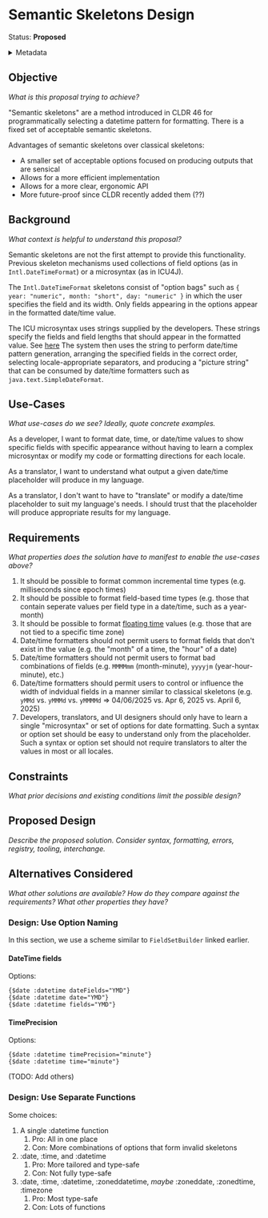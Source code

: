 # Semantic Skeletons Design

Status: **Proposed**

<details>
	<summary>Metadata</summary>
	<dl>
		<dt>Contributors</dt>
		<dd>@sffc</dd>
    <dd>@aphillips</dd>
		<dt>First proposed</dt>
		<dd>2024-04-06</dd>
		<dt>Pull Requests</dt>
		<dd>#000</dd>
	</dl>
</details>

## Objective

_What is this proposal trying to achieve?_

"Semantic skeletons" are a method introduced in CLDR 46 for programmatically selecting a datetime pattern for formatting. 
There is a fixed set of acceptable semantic skeletons.

Advantages of semantic skeletons over classical skeletons:

- A smaller set of acceptable options focused on producing outputs that are sensical
- Allows for a more efficient implementation
- Allows for a more clear, ergonomic API
- More future-proof since CLDR recently added them (??)



## Background

_What context is helpful to understand this proposal?_

Semantic skeletons are not the first attempt to provide this functionality.
Previous skeleton mechanisms used 
collections of field options (as in `Intl.DateTimeFormat`)
or a microsyntax (as in ICU4J).

The `Intl.DateTimeFormat` skeletons consist of "option bags"
such as `{ year: "numeric", month: "short", day: "numeric" }`
in which the user specifies the field and its width.
Only fields appearing in the options appear in the formatted date/time value.

The ICU microsyntax uses strings supplied by the developers.
These strings specify the fields and field lengths that should appear in the formatted value.
See [here](https://unicode-org.github.io/icu/userguide/format_parse/datetime/#date-field-symbol-table)
The system then uses the string to perform date/time pattern generation,
arranging the specified fields in the correct order,
selecting locale-appropriate separators,
and producing a "picture string" that can be consumed by date/time formatters
such as `java.text.SimpleDateFormat`.

## Use-Cases

_What use-cases do we see? Ideally, quote concrete examples._

As a developer, I want to format date, time, or date/time values to show specific fields
with specific appearance without having to learn a complex microsyntax
or modify my code or formatting directions for each locale.

As a translator, I want to understand what output a given date/time placeholder will produce 
in my language.

As a translator, I don't want to have to "translate" or modify a date/time placeholder to suit
my language's needs.
I should trust that the placeholder will produce appropriate results for my language.

## Requirements

_What properties does the solution have to manifest to enable the use-cases above?_

1. It should be possible to format common incremental time types
   (e.g. milliseconds since epoch times)
2. It should be possible to format field-based time types
   (e.g. those that contain seperate values per field type in a date/time, such as a year-month)
3. It should be possible to format [floating time](https://www.w3.org/TR/timezone/#dfn-floating-time) values
   (e.g. those that are not tied to a specific time zone)
4. Date/time formatters should not permit users to format fields that don't exist in the value
   (e.g. the "month" of a time, the "hour" of a date)
5. Date/time formatters should not permit users to format bad combinations of fields
   (e.g. `MMMMmm` (month-minute), `yyyyjm` (year-hour-minute), etc.)
6. Date/time formatters should permit users to control or influence the width of indvidual fields
   in a manner similar to classical skeletons
   (e.g. `yMMd` vs. `yMMMd` vs. `yMMMMd` => 04/06/2025 vs. Apr 6, 2025 vs. April 6, 2025)
7. Developers, translators, and UI designers should only have to learn a single "microsyntax" or set of options for date formatting.
   Such a syntax or option set should be easy to understand only from the placeholder.
   Such a syntax or option set should not require translators to alter the values in most or all locales.

## Constraints

_What prior decisions and existing conditions limit the possible design?_

## Proposed Design

_Describe the proposed solution. Consider syntax, formatting, errors, registry, tooling, interchange._

## Alternatives Considered

_What other solutions are available?_
_How do they compare against the requirements?_
_What other properties they have?_


### Design: Use Option Naming

In this section, we use a scheme similar to `FieldSetBuilder` linked earlier.

#### DateTime fields

Options:

```
{$date :datetime dateFields="YMD"}  
{$date :datetime date="YMD"}  
{$date :datetime fields="YMD"}
```

#### TimePrecision

Options:
```
{$date :datetime timePrecision="minute"}  
{$date :datetime time="minute"}
```
(TODO: Add others)

### Design: Use Separate Functions

Some choices:

1. A single :datetime function  
   1. Pro: All in one place  
   2. Con: More combinations of options that form invalid skeletons  
2. :date, :time, and :datetime  
   1. Pro: More tailored and type-safe  
   2. Con: Not fully type-safe  
3. :date, :time, :datetime, :zoneddatetime, *maybe* :zoneddate, :zonedtime, :timezone  
   1. Pro: Most type-safe  
   2. Con: Lots of functions
